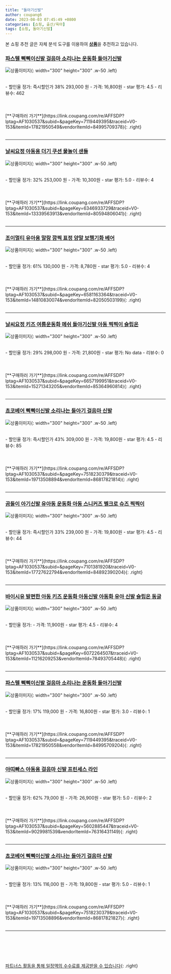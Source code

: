 ```yaml
---
title: "돌아기신발"
author: coupang6
date: 2023-08-03 07:45:49 +0800
categories: [쇼핑, 출산/육아]
tags: [쇼핑, 돌아기신발]
---
```


본 쇼핑 추천 글은 자체 분석 도구를 이용하여 [**상품**](https://link.coupang.com/a/bao1ui)을 추천하고 있습니다.

### [파스텔 삑삑이신발 걸음마 소리나는 운동화 돌아기신발](https://link.coupang.com/re/AFFSDP?lptag=AF1030537&subid=&pageKey=7119449395&traceid=V0-153&itemId=17821950549&vendorItemId=84995709378)

![상품이미지](https://thumbnail9.coupangcdn.com/thumbnails/remote/230x230ex/image/vendor_inventory/c3d2/f0f2442c87309a99622b175c767d8d44cbc3c934a26bdfd69205717b3bba.jpg){: width="300" height="300" .w-50 .left}


<br>
- 할인율 정가: 즉시할인가 38%  293,000   원
- 가격: 16,800원
- star 평가: 4.5
- 리뷰수: 462
<br>
<br>
<br>
<br>
[**구매하러 가기**](https://link.coupang.com/re/AFFSDP?lptag=AF1030537&subid=&pageKey=7119449395&traceid=V0-153&itemId=17821950549&vendorItemId=84995709378){: .right}
<br>
<br>

---

### [날씨요정 아동용 더기 쿠션 물놀이 샌들](https://link.coupang.com/re/AFFSDP?lptag=AF1030537&subid=&pageKey=6346933729&traceid=V0-153&itemId=13339563913&vendorItemId=80594806041)

![상품이미지](https://thumbnail6.coupangcdn.com/thumbnails/remote/230x230ex/image/retail/images/2022/02/08/10/9/424b6c11-1b7a-4f36-8960-0cd5d8a976d6.jpg){: width="300" height="300" .w-50 .left}


<br>
- 할인율 정가: 32%  253,000   원
- 가격: 10,300원
- star 평가: 5.0
- 리뷰수: 4
<br>
<br>
<br>
<br>
[**구매하러 가기**](https://link.coupang.com/re/AFFSDP?lptag=AF1030537&subid=&pageKey=6346933729&traceid=V0-153&itemId=13339563913&vendorItemId=80594806041){: .right}
<br>
<br>

---

### [조이멀티 유아용 말랑 깜찍 표정 양말 보행기화 베어](https://link.coupang.com/re/AFFSDP?lptag=AF1030537&subid=&pageKey=6581163364&traceid=V0-153&itemId=14810830074&vendorItemId=82050503199)

![상품이미지](https://thumbnail6.coupangcdn.com/thumbnails/remote/230x230ex/image/retail/images/4448345228223894-b3f30cc4-95a4-4311-8e59-7fe4e885a983.jpg){: width="300" height="300" .w-50 .left}


<br>
- 할인율 정가: 61%  130,000   원
- 가격: 8,780원
- star 평가: 5.0
- 리뷰수: 4
<br>
<br>
<br>
<br>
[**구매하러 가기**](https://link.coupang.com/re/AFFSDP?lptag=AF1030537&subid=&pageKey=6581163364&traceid=V0-153&itemId=14810830074&vendorItemId=82050503199){: .right}
<br>
<br>

---

### [날씨요정 키즈 여름운동화 메쉬 돌아기신발 아동 찍찍이 슬립온](https://link.coupang.com/re/AFFSDP?lptag=AF1030537&subid=&pageKey=6657199951&traceid=V0-153&itemId=15271343205&vendorItemId=85364960814)

![상품이미지](https://thumbnail8.coupangcdn.com/thumbnails/remote/230x230ex/image/vendor_inventory/0f5f/2ac38926dc71399e359fb47bc5d21163f7eaae2d508bb959c6f5b1e51a64.jpg){: width="300" height="300" .w-50 .left}


<br>
- 할인율 정가: 29%  298,000   원
- 가격: 21,800원
- star 평가: No data
- 리뷰수: 0
<br>
<br>
<br>
<br>
[**구매하러 가기**](https://link.coupang.com/re/AFFSDP?lptag=AF1030537&subid=&pageKey=6657199951&traceid=V0-153&itemId=15271343205&vendorItemId=85364960814){: .right}
<br>
<br>

---

### [쵸코베어 삑삑이신발 소리나는 돌아기 걸음마 신발](https://link.coupang.com/re/AFFSDP?lptag=AF1030537&subid=&pageKey=7518230379&traceid=V0-153&itemId=19713508894&vendorItemId=86817821814)

![상품이미지](https://thumbnail7.coupangcdn.com/thumbnails/remote/230x230ex/image/vendor_inventory/766f/227c09a6262f3f75f19d38621a201cd471177c316226a0612b19a73958dc.jpg){: width="300" height="300" .w-50 .left}


<br>
- 할인율 정가: 즉시할인가 43%  309,000   원
- 가격: 19,800원
- star 평가: 4.5
- 리뷰수: 85
<br>
<br>
<br>
<br>
[**구매하러 가기**](https://link.coupang.com/re/AFFSDP?lptag=AF1030537&subid=&pageKey=7518230379&traceid=V0-153&itemId=19713508894&vendorItemId=86817821814){: .right}
<br>
<br>

---

### [곰돌이 아기신발 유아동 운동화 아동 스니커즈 벨크로 슈즈 찍찍이](https://link.coupang.com/re/AFFSDP?lptag=AF1030537&subid=&pageKey=7101381920&traceid=V0-153&itemId=17727622794&vendorItemId=84892390204)

![상품이미지](https://thumbnail7.coupangcdn.com/thumbnails/remote/230x230ex/image/vendor_inventory/7636/6b1c8b432e863605f915db64fe290b1d3483244b3bc10b8334a94df1f9ec.png){: width="300" height="300" .w-50 .left}


<br>
- 할인율 정가: 즉시할인가 33%  239,000   원
- 가격: 19,800원
- star 평가: 4.5
- 리뷰수: 44
<br>
<br>
<br>
<br>
[**구매하러 가기**](https://link.coupang.com/re/AFFSDP?lptag=AF1030537&subid=&pageKey=7101381920&traceid=V0-153&itemId=17727622794&vendorItemId=84892390204){: .right}
<br>
<br>

---

### [바이시유 발편한 아동 키즈 운동화 아동신발 아동화 유아 신발 슬립온 동글](https://link.coupang.com/re/AFFSDP?lptag=AF1030537&subid=&pageKey=6072264507&traceid=V0-153&itemId=11216209253&vendorItemId=78493705448)

![상품이미지](https://thumbnail6.coupangcdn.com/thumbnails/remote/230x230ex/image/vendor_inventory/fd8b/d71c62ee1e241ea46ba9fdd47920d50a14d9b6902e21dc40f7bb561724c7.jpg){: width="300" height="300" .w-50 .left}


<br>
- 할인율 정가: 
- 가격: 11,900원
- star 평가: 4.5
- 리뷰수: 4
<br>
<br>
<br>
<br>
[**구매하러 가기**](https://link.coupang.com/re/AFFSDP?lptag=AF1030537&subid=&pageKey=6072264507&traceid=V0-153&itemId=11216209253&vendorItemId=78493705448){: .right}
<br>
<br>

---

### [파스텔 삑삑이신발 걸음마 소리나는 운동화 돌아기신발](https://link.coupang.com/re/AFFSDP?lptag=AF1030537&subid=&pageKey=7119449395&traceid=V0-153&itemId=17821950558&vendorItemId=84995709204)

![상품이미지](https://thumbnail9.coupangcdn.com/thumbnails/remote/230x230ex/image/vendor_inventory/c3d2/f0f2442c87309a99622b175c767d8d44cbc3c934a26bdfd69205717b3bba.jpg){: width="300" height="300" .w-50 .left}


<br>
- 할인율 정가: 17%  119,000   원
- 가격: 16,800원
- star 평가: 3.0
- 리뷰수: 1
<br>
<br>
<br>
<br>
[**구매하러 가기**](https://link.coupang.com/re/AFFSDP?lptag=AF1030537&subid=&pageKey=7119449395&traceid=V0-153&itemId=17821950558&vendorItemId=84995709204){: .right}
<br>
<br>

---

### [아띠빠스 아동용 걸음마 신발 프린세스 라인](https://link.coupang.com/re/AFFSDP?lptag=AF1030537&subid=&pageKey=5602885447&traceid=V0-153&itemId=9029981539&vendorItemId=76316431149)

![상품이미지](https://thumbnail8.coupangcdn.com/thumbnails/remote/230x230ex/image/vendor_inventory/69cc/031e4e2f4ac0e6c984015d8a4a4aef9fe44cc522caf59c926530ec9d5d0b.png){: width="300" height="300" .w-50 .left}


<br>
- 할인율 정가: 62%  79,000   원
- 가격: 26,900원
- star 평가: 5.0
- 리뷰수: 2
<br>
<br>
<br>
<br>
[**구매하러 가기**](https://link.coupang.com/re/AFFSDP?lptag=AF1030537&subid=&pageKey=5602885447&traceid=V0-153&itemId=9029981539&vendorItemId=76316431149){: .right}
<br>
<br>

---

### [쵸코베어 삑삑이신발 소리나는 돌아기 걸음마 신발](https://link.coupang.com/re/AFFSDP?lptag=AF1030537&subid=&pageKey=7518230379&traceid=V0-153&itemId=19713508896&vendorItemId=86817821827)

![상품이미지](https://thumbnail7.coupangcdn.com/thumbnails/remote/230x230ex/image/vendor_inventory/766f/227c09a6262f3f75f19d38621a201cd471177c316226a0612b19a73958dc.jpg){: width="300" height="300" .w-50 .left}


<br>
- 할인율 정가: 13%  116,000   원
- 가격: 19,800원
- star 평가: 5.0
- 리뷰수: 1
<br>
<br>
<br>
<br>
[**구매하러 가기**](https://link.coupang.com/re/AFFSDP?lptag=AF1030537&subid=&pageKey=7518230379&traceid=V0-153&itemId=19713508896&vendorItemId=86817821827){: .right}
<br>
<br>

---
<br><br><br><br><br> [파트너스 활동을 통해 일정액의 수수료를 제공받을 수 있습니다](https://link.coupang.com/a/bao1ui){: .right}
